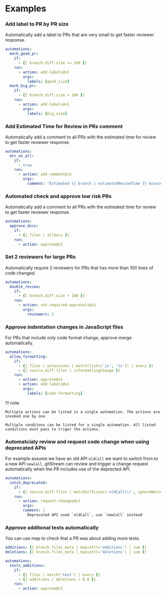 # Examples

### Add label to PR by PR size

Automatically add a label to PRs that are very small to get faster reviewer response.

```yaml title=".cm/gitstream.cm"
automations:
  mark_good_pr:
    if:
      - {{ branch.diff.size <= 100 }}
    run:
      - action: add-labels@v1
        args:
          labels: [good_size]
  mark_big_pr:
    if:
      - {{ branch.diff.size > 100 }}
    run:
      - action: add-labels@v1
        args:
          labels: [big_size]
```

### Add Estimated Time for Review in PRs comment 

Automatically add a comment to all PRs with the estimated time for review to get faster reviewer response.

```yaml title=".cm/gitstream.cm"
automations:
  etr_on_all:
    if:
      - true
    run:
      - action: add-comment@v1
        args:
          comment: "Estimated {{ branch | estimatedReviewTime }} minutes to review"
```

### Automated check and approve low risk PRs 

Automatically add a comment to all PRs with the estimated time for review to get faster reviewer response.

```yaml title=".cm/gitstream.cm"
automations:
  approve_docs:
    if:
      - {{ files | allDocs }}
    run:
      - action: approve@v1
```


### Set 2 reviewers for large PRs 

Automatically require 2 reviewers for PRs that has more than 100 lines of code changed.

```yaml title=".cm/gitstream.cm"
automations:
  double_review:
    if:
      - {{ branch.diff.size > 100 }}
    run:
      - action: set-required-approvals@v1
        args:
          reviewers: 2
```

### Approve indentation changes in JavaScript files 

For PRs that include only code format change, approve merge automatically.

```yaml title=".cm/gitstream.cm"
automations:
  allow_formatting:
    if:
      - {{ files | extensions | match(list=['js', 'ts']) | every }}
      - {{ source.diff.files | isFormattingChange }}
    run:
      - action: approve@v1
      - action: add-labels@v1
        args:
          labels: [code-formatting]

```

!!! note

    Multiple actions can be listed in a single automation. The actions are invoked one by one.
    
    Multiple conditons can be listed for a single automation. All listed conditions must pass to triger the actions.
    
### Automatcialy review and request code change when using deprecated APIs

For example assume we have an old API `oldCall` we want to switch from to a new API `newCall`, gitStream can review and trigger a change request automatically when the PR includes use of the deprected API.

```yaml title=".cm/gitstream.cm"
automations:
  catch_deprecated:
    if:
      - {{ source.diff.files | matchDiffLines('oldCall\\(', ignoreWhiteSpaces=true) | every }}
    run:
      - action: request-changes@v1
        args:
        comment: |
          Deprecated API used `oldCall`, use `newCall` instead
```

### Approve additonal tests automatically

You can use map to check that a PR was about adding more tests.

```yaml
additions: {{ branch.files_meta | map(attr='additions') | sum }}
deletions: {{ branch.files_meta | map(attr='deletions') | sum }}

automations:
  tests_additions:
    if:
      - {{ files | match('test') | every }}
      - {{ additions / deletions > 0.8 }}
    run:
      - action: approve@v1
```
